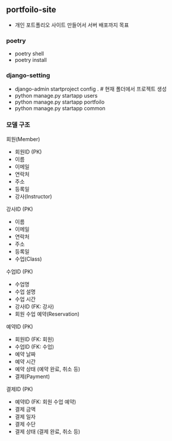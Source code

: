 ## portfoilo-site
- 개인 포트폴리오 사이트 만들어서 서버 배포까지 목표
### poetry
- poetry shell
- poetry install

### django-setting
- django-admin startproject config . # 현재 폴더에서 프로젝트 생성
- python manage.py startapp users
- python manage.py startapp portfoilo
- python manage.py startapp common

### 모델 구조
회원(Member)

- 회원ID (PK)
- 이름
- 이메일
- 연락처
- 주소
- 등록일
- 강사(Instructor)

강사ID (PK)

- 이름
- 이메일
- 연락처
- 주소
- 등록일
- 수업(Class)

수업ID (PK)
- 수업명
- 수업 설명
- 수업 시간
- 강사ID (FK: 강사)
- 회원 수업 예약(Reservation)

예약ID (PK)
- 회원ID (FK: 회원)
- 수업ID (FK: 수업)
- 예약 날짜
- 예약 시간
- 예약 상태 (예약 완료, 취소 등)
- 결제(Payment)

결제ID (PK)
- 예약ID (FK: 회원 수업 예약)
- 결제 금액
- 결제 일자
- 결제 수단
- 결제 상태 (결제 완료, 취소 등)
